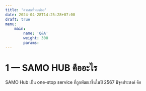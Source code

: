 ```yaml
---
title: 'คำถามที่พบบ่อย'
date: 2024-04-28T14:25:28+07:00
draft: true
menu: 
    main:
        name: 'Q&A'
        weight: 300
        params:
---
```


# 1 — SAMO HUB คืออะไร
SAMO Hub เป็น one-stop service ที่ถูกพัฒนาขึ้นในปี 2567 
มีจุดประสงค์ คือ 